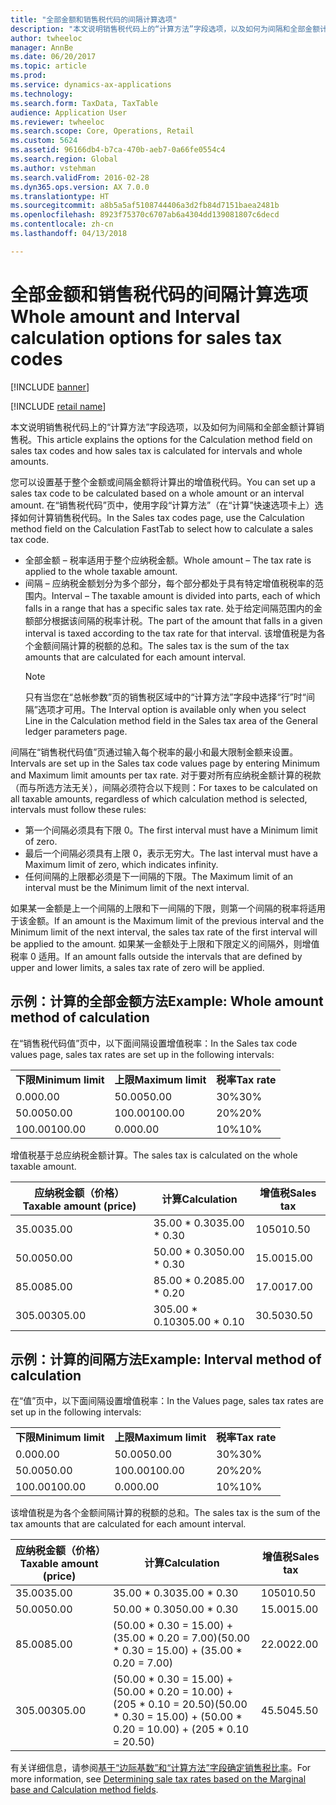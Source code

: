 ```yaml
---
title: "全部金额和销售税代码的间隔计算选项"
description: "本文说明销售税代码上的“计算方法”字段选项，以及如何为间隔和全部金额计算销售税。"
author: twheeloc
manager: AnnBe
ms.date: 06/20/2017
ms.topic: article
ms.prod: 
ms.service: dynamics-ax-applications
ms.technology: 
ms.search.form: TaxData, TaxTable
audience: Application User
ms.reviewer: twheeloc
ms.search.scope: Core, Operations, Retail
ms.custom: 5624
ms.assetid: 96166db4-b7ca-470b-aeb7-0a66fe0554c4
ms.search.region: Global
ms.author: vstehman
ms.search.validFrom: 2016-02-28
ms.dyn365.ops.version: AX 7.0.0
ms.translationtype: HT
ms.sourcegitcommit: a8b5a5af5108744406a3d2fb84d7151baea2481b
ms.openlocfilehash: 8923f75370c6707ab6a4304dd139081807c6decd
ms.contentlocale: zh-cn
ms.lasthandoff: 04/13/2018

---
```


# <a name="whole-amount-and-interval-calculation-options-for-sales-tax-codes"></a><span data-ttu-id="808f4-103">全部金额和销售税代码的间隔计算选项</span><span class="sxs-lookup"><span data-stu-id="808f4-103">Whole amount and Interval calculation options for sales tax codes</span></span>

[!INCLUDE [banner](../includes/banner.md)]

[!INCLUDE [retail name](../includes/retail-name.md)]

<span data-ttu-id="808f4-104">本文说明销售税代码上的“计算方法”字段选项，以及如何为间隔和全部金额计算销售税。</span><span class="sxs-lookup"><span data-stu-id="808f4-104">This article explains the options for the Calculation method field on sales tax codes and how sales tax is calculated for intervals and whole amounts.</span></span>

<span data-ttu-id="808f4-105">您可以设置基于整个金额或间隔金额将计算出的增值税代码。</span><span class="sxs-lookup"><span data-stu-id="808f4-105">You can set up a sales tax code to be calculated based on a whole amount or an interval amount.</span></span> <span data-ttu-id="808f4-106">在“销售税代码”页中，使用字段“计算方法”（在“计算”快速选项卡上）选择如何计算销售税代码。</span><span class="sxs-lookup"><span data-stu-id="808f4-106">In the Sales tax codes page, use the Calculation method field on the Calculation FastTab to select how to calculate a sales tax code.</span></span>
- <span data-ttu-id="808f4-107">全部金额 – 税率适用于整个应纳税金额。</span><span class="sxs-lookup"><span data-stu-id="808f4-107">Whole amount – The tax rate is applied to the whole taxable amount.</span></span>
- <span data-ttu-id="808f4-108">间隔 – 应纳税金额划分为多个部分，每个部分都处于具有特定增值税税率的范围内。</span><span class="sxs-lookup"><span data-stu-id="808f4-108">Interval – The taxable amount is divided into parts, each of which falls in a range that has a specific sales tax rate.</span></span> <span data-ttu-id="808f4-109">处于给定间隔范围内的金额部分根据该间隔的税率计税。</span><span class="sxs-lookup"><span data-stu-id="808f4-109">The part of the amount that falls in a given interval is taxed according to the tax rate for that interval.</span></span> <span data-ttu-id="808f4-110">该增值税是为各个金额间隔计算的税额的总和。</span><span class="sxs-lookup"><span data-stu-id="808f4-110">The sales tax is the sum of the tax amounts that are calculated for each amount interval.</span></span>
  > [!NOTE]                                                                                                                              
  > <span data-ttu-id="808f4-111">只有当您在“总帐参数”页的销售税区域中的“计算方法”字段中选择“行”时“间隔”选项才可用。</span><span class="sxs-lookup"><span data-stu-id="808f4-111">The Interval option is available only when you select Line in the Calculation method field in the Sales tax area of the General ledger parameters page.</span></span> 

<span data-ttu-id="808f4-112">间隔在“销售税代码值”页通过输入每个税率的最小和最大限制金额来设置。</span><span class="sxs-lookup"><span data-stu-id="808f4-112">Intervals are set up in the Sales tax code values page by entering Minimum and Maximum limit amounts per tax rate.</span></span> <span data-ttu-id="808f4-113">对于要对所有应纳税金额计算的税款（而与所选方法无关），间隔必须符合以下规则：</span><span class="sxs-lookup"><span data-stu-id="808f4-113">For taxes to be calculated on all taxable amounts, regardless of which calculation method is selected, intervals must follow these rules:</span></span>
-   <span data-ttu-id="808f4-114">第一个间隔必须具有下限 0。</span><span class="sxs-lookup"><span data-stu-id="808f4-114">The first interval must have a Minimum limit of zero.</span></span>
-   <span data-ttu-id="808f4-115">最后一个间隔必须具有上限 0，表示无穷大。</span><span class="sxs-lookup"><span data-stu-id="808f4-115">The last interval must have a Maximum limit of zero, which indicates infinity.</span></span>
-   <span data-ttu-id="808f4-116">任何间隔的上限都必须是下一间隔的下限。</span><span class="sxs-lookup"><span data-stu-id="808f4-116">The Maximum limit of an interval must be the Minimum limit of the next interval.</span></span>

<span data-ttu-id="808f4-117">如果某一金额是上一个间隔的上限和下一间隔的下限，则第一个间隔的税率将适用于该金额。</span><span class="sxs-lookup"><span data-stu-id="808f4-117">If an amount is the Maximum limit of the previous interval and the Minimum limit of the next interval, the sales tax rate of the first interval will be applied to the amount.</span></span> <span data-ttu-id="808f4-118">如果某一金额处于上限和下限定义的间隔外，则增值税率 0 适用。</span><span class="sxs-lookup"><span data-stu-id="808f4-118">If an amount falls outside the intervals that are defined by upper and lower limits, a sales tax rate of zero will be applied.</span></span>

## <a name="example-whole-amount-method-of-calculation"></a><span data-ttu-id="808f4-119">示例：计算的全部金额方法</span><span class="sxs-lookup"><span data-stu-id="808f4-119">Example: Whole amount method of calculation</span></span>
<span data-ttu-id="808f4-120">在“销售税代码值”页中，以下面间隔设置增值税率：</span><span class="sxs-lookup"><span data-stu-id="808f4-120">In the Sales tax code values page, sales tax rates are set up in the following intervals:</span></span>

|                   |                   |              |
|-------------------|-------------------|--------------|
| <span data-ttu-id="808f4-121">**下限**</span><span class="sxs-lookup"><span data-stu-id="808f4-121">**Minimum limit**</span></span> | <span data-ttu-id="808f4-122">**上限**</span><span class="sxs-lookup"><span data-stu-id="808f4-122">**Maximum limit**</span></span> | <span data-ttu-id="808f4-123">**税率**</span><span class="sxs-lookup"><span data-stu-id="808f4-123">**Tax rate**</span></span> |
| <span data-ttu-id="808f4-124">0.00</span><span class="sxs-lookup"><span data-stu-id="808f4-124">0.00</span></span>              | <span data-ttu-id="808f4-125">50.00</span><span class="sxs-lookup"><span data-stu-id="808f4-125">50.00</span></span>             | <span data-ttu-id="808f4-126">30%</span><span class="sxs-lookup"><span data-stu-id="808f4-126">30%</span></span>          |
| <span data-ttu-id="808f4-127">50.00</span><span class="sxs-lookup"><span data-stu-id="808f4-127">50.00</span></span>             | <span data-ttu-id="808f4-128">100.00</span><span class="sxs-lookup"><span data-stu-id="808f4-128">100.00</span></span>            | <span data-ttu-id="808f4-129">20%</span><span class="sxs-lookup"><span data-stu-id="808f4-129">20%</span></span>          |
| <span data-ttu-id="808f4-130">100.00</span><span class="sxs-lookup"><span data-stu-id="808f4-130">100.00</span></span>            | <span data-ttu-id="808f4-131">0.00</span><span class="sxs-lookup"><span data-stu-id="808f4-131">0.00</span></span>              | <span data-ttu-id="808f4-132">10%</span><span class="sxs-lookup"><span data-stu-id="808f4-132">10%</span></span>          |

<span data-ttu-id="808f4-133">增值税基于总应纳税金额计算。</span><span class="sxs-lookup"><span data-stu-id="808f4-133">The sales tax is calculated on the whole taxable amount.</span></span>

| <span data-ttu-id="808f4-134">应纳税金额（价格）</span><span class="sxs-lookup"><span data-stu-id="808f4-134">Taxable amount (price)</span></span> | <span data-ttu-id="808f4-135">计算</span><span class="sxs-lookup"><span data-stu-id="808f4-135">Calculation</span></span>    | <span data-ttu-id="808f4-136">增值税</span><span class="sxs-lookup"><span data-stu-id="808f4-136">Sales tax</span></span> |
|------------------------|----------------|-----------|
| <span data-ttu-id="808f4-137">35.00</span><span class="sxs-lookup"><span data-stu-id="808f4-137">35.00</span></span>                  | <span data-ttu-id="808f4-138">35.00 \* 0.30</span><span class="sxs-lookup"><span data-stu-id="808f4-138">35.00 \* 0.30</span></span>  | <span data-ttu-id="808f4-139">1050</span><span class="sxs-lookup"><span data-stu-id="808f4-139">10.50</span></span>     |
| <span data-ttu-id="808f4-140">50.00</span><span class="sxs-lookup"><span data-stu-id="808f4-140">50.00</span></span>                  | <span data-ttu-id="808f4-141">50.00 \* 0.30</span><span class="sxs-lookup"><span data-stu-id="808f4-141">50.00 \* 0.30</span></span>  | <span data-ttu-id="808f4-142">15.00</span><span class="sxs-lookup"><span data-stu-id="808f4-142">15.00</span></span>     |
| <span data-ttu-id="808f4-143">85.00</span><span class="sxs-lookup"><span data-stu-id="808f4-143">85.00</span></span>                  | <span data-ttu-id="808f4-144">85.00 \* 0.20</span><span class="sxs-lookup"><span data-stu-id="808f4-144">85.00 \* 0.20</span></span>  | <span data-ttu-id="808f4-145">17.00</span><span class="sxs-lookup"><span data-stu-id="808f4-145">17.00</span></span>     |
| <span data-ttu-id="808f4-146">305.00</span><span class="sxs-lookup"><span data-stu-id="808f4-146">305.00</span></span>                 | <span data-ttu-id="808f4-147">305.00 \* 0.10</span><span class="sxs-lookup"><span data-stu-id="808f4-147">305.00 \* 0.10</span></span> | <span data-ttu-id="808f4-148">30.50</span><span class="sxs-lookup"><span data-stu-id="808f4-148">30.50</span></span>     |

## <a name="example-interval-method-of-calculation"></a><span data-ttu-id="808f4-149">示例：计算的间隔方法</span><span class="sxs-lookup"><span data-stu-id="808f4-149">Example: Interval method of calculation</span></span>
<span data-ttu-id="808f4-150">在“值”页中，以下面间隔设置增值税率：</span><span class="sxs-lookup"><span data-stu-id="808f4-150">In the Values page, sales tax rates are set up in the following intervals:</span></span>

|                   |                   |              |
|-------------------|-------------------|--------------|
| <span data-ttu-id="808f4-151">**下限**</span><span class="sxs-lookup"><span data-stu-id="808f4-151">**Minimum limit**</span></span> | <span data-ttu-id="808f4-152">**上限**</span><span class="sxs-lookup"><span data-stu-id="808f4-152">**Maximum limit**</span></span> | <span data-ttu-id="808f4-153">**税率**</span><span class="sxs-lookup"><span data-stu-id="808f4-153">**Tax rate**</span></span> |
| <span data-ttu-id="808f4-154">0.00</span><span class="sxs-lookup"><span data-stu-id="808f4-154">0.00</span></span>              | <span data-ttu-id="808f4-155">50.00</span><span class="sxs-lookup"><span data-stu-id="808f4-155">50.00</span></span>             | <span data-ttu-id="808f4-156">30%</span><span class="sxs-lookup"><span data-stu-id="808f4-156">30%</span></span>          |
| <span data-ttu-id="808f4-157">50.00</span><span class="sxs-lookup"><span data-stu-id="808f4-157">50.00</span></span>             | <span data-ttu-id="808f4-158">100.00</span><span class="sxs-lookup"><span data-stu-id="808f4-158">100.00</span></span>            | <span data-ttu-id="808f4-159">20%</span><span class="sxs-lookup"><span data-stu-id="808f4-159">20%</span></span>          |
| <span data-ttu-id="808f4-160">100.00</span><span class="sxs-lookup"><span data-stu-id="808f4-160">100.00</span></span>            | <span data-ttu-id="808f4-161">0.00</span><span class="sxs-lookup"><span data-stu-id="808f4-161">0.00</span></span>              | <span data-ttu-id="808f4-162">10%</span><span class="sxs-lookup"><span data-stu-id="808f4-162">10%</span></span>          |

<span data-ttu-id="808f4-163">该增值税是为各个金额间隔计算的税额的总和。</span><span class="sxs-lookup"><span data-stu-id="808f4-163">The sales tax is the sum of the tax amounts that are calculated for each amount interval.</span></span>

| <span data-ttu-id="808f4-164">应纳税金额（价格）</span><span class="sxs-lookup"><span data-stu-id="808f4-164">Taxable amount (price)</span></span> | <span data-ttu-id="808f4-165">计算</span><span class="sxs-lookup"><span data-stu-id="808f4-165">Calculation</span></span>                                                               | <span data-ttu-id="808f4-166">增值税</span><span class="sxs-lookup"><span data-stu-id="808f4-166">Sales tax</span></span> |
|------------------------|---------------------------------------------------------------------------|-----------|
| <span data-ttu-id="808f4-167">35.00</span><span class="sxs-lookup"><span data-stu-id="808f4-167">35.00</span></span>                  | <span data-ttu-id="808f4-168">35.00 \* 0.30</span><span class="sxs-lookup"><span data-stu-id="808f4-168">35.00 \* 0.30</span></span>                                                             | <span data-ttu-id="808f4-169">1050</span><span class="sxs-lookup"><span data-stu-id="808f4-169">10.50</span></span>     |
| <span data-ttu-id="808f4-170">50.00</span><span class="sxs-lookup"><span data-stu-id="808f4-170">50.00</span></span>                  | <span data-ttu-id="808f4-171">50.00 \* 0.30</span><span class="sxs-lookup"><span data-stu-id="808f4-171">50.00 \* 0.30</span></span>                                                             | <span data-ttu-id="808f4-172">15.00</span><span class="sxs-lookup"><span data-stu-id="808f4-172">15.00</span></span>     |
| <span data-ttu-id="808f4-173">85.00</span><span class="sxs-lookup"><span data-stu-id="808f4-173">85.00</span></span>                  | <span data-ttu-id="808f4-174">(50.00 \* 0.30 = 15.00) + (35.00 \* 0.20 = 7.00)</span><span class="sxs-lookup"><span data-stu-id="808f4-174">(50.00 \* 0.30 = 15.00) + (35.00 \* 0.20 = 7.00)</span></span>                          | <span data-ttu-id="808f4-175">22.00</span><span class="sxs-lookup"><span data-stu-id="808f4-175">22.00</span></span>     |
| <span data-ttu-id="808f4-176">305.00</span><span class="sxs-lookup"><span data-stu-id="808f4-176">305.00</span></span>                 | <span data-ttu-id="808f4-177">(50.00 \* 0.30 = 15.00) + (50.00 \* 0.20 = 10.00) + (205 \* 0.10 = 20.50)</span><span class="sxs-lookup"><span data-stu-id="808f4-177">(50.00 \* 0.30 = 15.00) + (50.00 \* 0.20 = 10.00) + (205 \* 0.10 = 20.50)</span></span> | <span data-ttu-id="808f4-178">45.50</span><span class="sxs-lookup"><span data-stu-id="808f4-178">45.50</span></span>     |



<span data-ttu-id="808f4-179">有关详细信息，请参阅[基于“边际基数”和“计算方法”字段确定销售税比率](marginal-base-field.md)。</span><span class="sxs-lookup"><span data-stu-id="808f4-179">For more information, see [Determining sale tax rates based on the Marginal base and Calculation method fields](marginal-base-field.md).</span></span>






